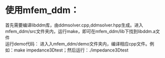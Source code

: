 # 使用mfem_ddm：
首先需要编译libddm库，由ddmsolver.cpp,ddmsolver.hpp生成。进入mfem_ddm/src文件夹内，运行make，即可在mfem_ddm/lib下找到libddm.a文件 <br>
运行demo代码： 进入入mfem_ddm/demo文件夹内，编译相应cpp文件。例如：make impedance3Dtest；然后运行：./impedance3Dtest <br>
